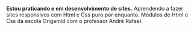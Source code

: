__Estou praticando e em desenvolvimento de sites.__
Aprendendo a fazer sites responsivos com Html e Css puro por enquanto.
Módulos de Html e Css da escola Origamid com o professor André Rafael.


